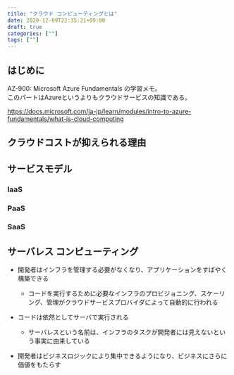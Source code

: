 ```yaml
---
title: "クラウド コンピューティングとは"
date: 2020-12-09T22:35:21+09:00
draft: true
categories: [""]
tags: [""]
---
```


## はじめに

AZ-900: Microsoft Azure Fundamentals の学習メモ。  
このパートはAzureというよりもクラウドサービスの知識である。

https://docs.microsoft.com/ja-jp/learn/modules/intro-to-azure-fundamentals/what-is-cloud-computing

## クラウドコストが抑えられる理由


## サービスモデル

### IaaS

### PaaS

### SaaS

## サーバレス コンピューティング

- 開発者はインフラを管理する必要がなくなり、アプリケーションをすばやく構築できる

  - コードを実行するために必要なインフラのプロビジョニング、スケーリング、管理がクラウドサービスプロバイダによって自動的に行われる

- コードは依然としてサーバで実行される

  - サーバレスという名前は、インフラのタスクが開発者には見えないという事実に由来している

- 開発者はビジネスロジックにより集中できるようになり、ビジネスにさらに価値をもたらす

